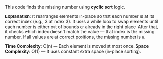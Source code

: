 This code finds the missing number using **cyclic sort** logic.

**Explanation**:
It rearranges elements in-place so that each number is at its correct index (e.g., 3 at index 3). It uses a while loop to swap elements until each number is either out of bounds or already in the right place. After that, it checks which index doesn't match the value — that index is the missing number. If all values are at correct positions, the missing number is `n`.

**Time Complexity**: O(n) — Each element is moved at most once.
**Space Complexity**: O(1) — It uses constant extra space (in-place sorting).
